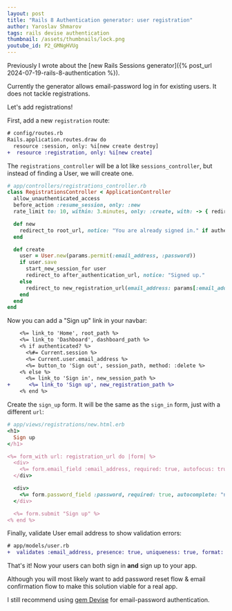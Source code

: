 ```yaml
---
layout: post
title: "Rails 8 Authentication generator: user registration"
author: Yaroslav Shmarov
tags: rails devise authentication
thumbnail: /assets/thumbnails/lock.png
youtube_id: P2_GMNgHVUg
---
```


Previously I wrote about the [new Rails Sessions generator]({% post_url 2024-07-19-rails-8-authentication %}).

Currently the generator allows email-password log in for existing users. It does not tackle registrations.

Let's add registrations!

First, add a new `registration` route:

```diff
# config/routes.rb
Rails.application.routes.draw do
  resource :session, only: %i[new create destroy]
+  resource :registration, only: %i[new create]
```

The `registrations_controller` will be a lot like `sessions_controller`, but instead of finding a User, we will create one.

```ruby
# app/controllers/registrations_controller.rb
class RegistrationsController < ApplicationController
  allow_unauthenticated_access
  before_action :resume_session, only: :new
  rate_limit to: 10, within: 3.minutes, only: :create, with: -> { redirect_to new_session_url, alert: "Try again later." }

  def new
    redirect_to root_url, notice: "You are already signed in." if authenticated?
  end

  def create
    user = User.new(params.permit(:email_address, :password))
    if user.save
      start_new_session_for user
      redirect_to after_authentication_url, notice: "Signed up."
    else
      redirect_to new_registration_url(email_address: params[:email_address]), alert: user.errors.full_messages.to_sentence
    end
  end
end
```

Now you can add a "Sign up" link in your navbar:

```diff
    <%= link_to 'Home', root_path %>
    <%= link_to 'Dashboard', dashboard_path %>
    <% if authenticated? %>
      <%#= Current.session %>
      <%= Current.user.email_address %>
      <%= button_to 'Sign out', session_path, method: :delete %>
    <% else %>
      <%= link_to 'Sign in', new_session_path %>
+      <%= link_to 'Sign up', new_registration_path %>
    <% end %>
```

Create the `sign_up` form. It will be the same as the `sign_in` form, just with a different `url`:

```ruby
# app/views/registrations/new.html.erb
<h1>
  Sign up
</h1>

<%= form_with url: registration_url do |form| %>
  <div>
    <%= form.email_field :email_address, required: true, autofocus: true, autocomplete: "email", placeholder: "Enter your email address", value: params[:email_address] %>
  </div>

  <div>
    <%= form.password_field :password, required: true, autocomplete: "new-password", placeholder: "Create a password", maxlength: 72 %>
  </div>

  <%= form.submit "Sign up" %>
<% end %>
```

Finally, validate User email address to show validation errors:

```diff
# app/models/user.rb
+  validates :email_address, presence: true, uniqueness: true, format: { with: URI::MailTo::EMAIL_REGEXP }
```

That's it! Now your users can both sign in **and** sign up to your app.

Although you will most likely want to add password reset flow & email confirmation flow to make this solution viable for a real app.

I still recommend using [gem Devise](https://github.com/heartcombo/devise) for email-password authentication.
